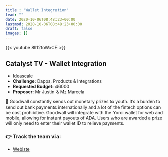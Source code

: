 ```yaml
---
title : "Wallet Integration"
lead: ""
date: 2020-10-06T08:48:23+00:00
lastmod: 2020-10-06T08:48:23+00:00
draft: false
images: []
---
```


{{<  youtube 8lI12foWxCE >}}

## Catalyst TV - Wallet Integration

- [Ideascale](https://cardano.ideascale.com/c/idea/422940)
- **Challenge:** Dapps, Products & Integrations
- **Requested Budget:** 46000
- **Proposer:** Mr Justin & Mz Marcela

🌟 Goodwall constantly sends out monetary prizes to youth. It’s a burden to send out bank payments internationally and a lot of the fintech options can be cost prohibitive. Goodwall will integrate with the Yoroi wallet for web and mobile, allowing for instant payouts of ADA. Users who are awarded a prize will only need to enter their wallet ID to relieve payments.

### 👉  Track the team via:

- [Webiste](https://www.goodwall.io)

